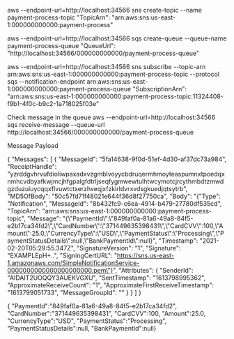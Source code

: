 aws --endpoint-url=http://localhost:34566 sns create-topic --name payment-process-topic
"TopicArn": "arn:aws:sns:us-east-1:000000000000:payment-process"

aws --endpoint-url=http://localhost:34566 sqs create-queue --queue-name payment-process-queue
"QueueUrl": "http://localhost:34566/000000000000/payment-process-queue"

aws --endpoint-url=http://localhost:34566 sns subscribe --topic-arn arn:aws:sns:us-east-1:000000000000:payment-process-topic --protocol sqs --notification-endpoint arn:aws:sns:us-east-1:000000000000:payment-process-queue
"SubscriptionArn": "arn:aws:sns:us-east-1:000000000000:payment-process-topic:11324408-f9b1-4f0c-b9c2-1a718025f03e"

Check message in the queue
aws --endpoint-url=http://localhost:34566 sqs receive-message --queue-url http://localhost:34566/000000000000/payment-process-queue

Message Payload

{
    "Messages": [
        {
            "MessageId": "5fa14638-9f0d-51ef-4d30-af37dc73a984",
            "ReceiptHandle": "yzrddgvhrvufdioliwpaxadxvzgmblvoyycbdruqermhmoyteaspumnxtpoedqxnmhcvdbyafkwjmcjhfgpalgfdtrljseqfygmwewtulhtwcymotcjrcythmbdtzmwdgzduzuiuycqqxflvuwtctxerzhveqjxfzkirldvrxvdsgkuedjqtsytrb",
            "MD5OfBody": "50c57fd71f48021e644f36d8f27750ca",
            "Body": "{\"Type\": \"Notification\", \"MessageId\": \"8b432fc9-c6ea-4914-b479-27780df535cd\", \"TopicArn\": \"arn:aws:sns:us-east-1:000000000000:payment-process-topic\", \"Message\": \"{\\\"PaymentId\\\":\\\"849faf0a-81a6-49a8-84f5-e2b17ca34fd2\\\",\\\"CardNumber\\\":\\\"371449635398431\\\",\\\"CardCVV\\\":100,\\\"Amount\\\":25.0,\\\"CurrencyType\\\":\\\"USD\\\",\\\"PaymentStatus\\\":\\\"Processing\\\",\\\"PaymentStatusDetails\\\":null,\\\"BankPaymentId\\\":null}\", \"Timestamp\": \"2021-02-20T05:29:55.347Z\", \"SignatureVersion\": \"1\", \"Signature\": \"EXAMPLEpH+..\", \"SigningCertURL\": \"https://sns.us-east-1.amazonaws.com/SimpleNotificationService-0000000000000000000000.pem\"}",
            "Attributes": {
                "SenderId": "AIDAIT2UOQQY3AUEKVGXU",
                "SentTimestamp": "1613798995362",
                "ApproximateReceiveCount": "1",
                "ApproximateFirstReceiveTimestamp": "1613799051733",
                "MessageGroupId": ""
            }
        }
    ]
}

{
	"PaymentId":"849faf0a-81a6-49a8-84f5-e2b17ca34fd2",
	"CardNumber":"371449635398431",
	"CardCVV":100,
	"Amount":25.0,
	"CurrencyType":"USD",
	"PaymentStatus":"Processing",
	"PaymentStatusDetails":null,
	"BankPaymentId":null}